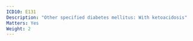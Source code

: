 ```yaml
---
ICD10: E131
Description: "Other specified diabetes mellitus: With ketoacidosis"
Matters: Yes
Weight: 2
---
```



